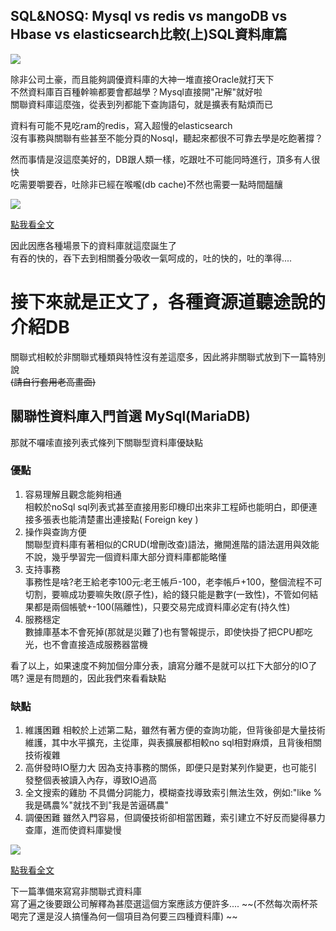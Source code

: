 ## SQL&NOSQ: Mysql vs redis vs mangoDB vs Hbase vs elasticsearch比較(上)SQL資料庫篇 


![](https://CY810912.github.io/th12img/allMysql.png)

除非公司土豪，而且能夠調優資料庫的大神一堆直接Oracle就打天下   
不然資料庫百百種幹嘛都要會都越學？Mysql直接開"卍解"就好啦  
關聯資料庫這麼強，從表到列都能下查詢語句，就是擴表有點煩而已  

資料有可能不見吃ram的redis，寫入超慢的elasticsearch  
沒有事務與關聯有些甚至不能分頁的Nosql，聽起來都很不可靠去學是吃飽著撐？

然而事情是沒這麼美好的，DB跟人類一樣，吃跟吐不可能同時進行，頂多有人很快  
吃需要嚼要吞，吐除非已經在喉嚨(db cache)不然也需要一點時間醞釀  

![](https://CY810912.github.io/th12img/dbcrash.jpg)


[點我看全文](https://www.facebook.com/itdogcom/posts/1283568385144888)

因此因應各種場景下的資料庫就這麼誕生了    
有吞的快的，吞下去到相關養分吸收一氣呵成的，吐的快的，吐的準得....  

# 接下來就是正文了，各種資源道聽途說的介紹DB  

關聯式相較於非關聯式種類與特性沒有差這麼多，因此將非關聯式放到下一篇特別說  
~~(請自行套用老高畫面)~~

## 關聯性資料庫入門首選 MySql(MariaDB)
那就不囉嗦直接列表式條列下關聯型資料庫優缺點

### 優點
1. 容易理解且觀念能夠相通  
    相較於noSql sql列表式甚至直接用影印機印出來非工程師也能明白，即便連接多張表也能清楚畫出連接點( Foreign key )
2. 操作與查詢方便  
    關聯型資料庫有著相似的CRUD(增刪改查)語法，撇開進階的語法選用與效能不說，幾乎學習完一個資料庫大部分資料庫都能略懂
3. 支持事務  
    事務性是啥?老王給老李100元:老王帳戶-100，老李帳戶+100，整個流程不可切割，要嘛成功要嘛失敗(原子性)，給的錢只能是數字(一致性)，不管如何結果都是兩個帳號+-100(隔離性)，只要交易完成資料庫必定有(持久性)
4. 服務穩定  
    數據庫基本不會死掉(那就是災難了)也有警報提示，即使快掛了把CPU都吃光，也不會直接造成服務器當機

看了以上，如果速度不夠加個分庫分表，讀寫分離不是就可以扛下大部分的IO了嗎?
還是有問題的，因此我們來看看缺點

### 缺點
1. 維護困難
    相較於上述第二點，雖然有著方便的查詢功能，但背後卻是大量技術維護，其中水平擴充，主從庫，與表擴展都相較no sql相對麻煩，且背後相關技術複雜
2. 高併發時IO壓力大
    因為支持事務的關係，即便只是對某列作變更，也可能引發整個表被讀入內存，導致IO過高
3. 全文搜索的雞肋
    不具備分詞能力，模糊查找導致索引無法生效，例如:"like %我是碼農%"就找不到"我是苦逼碼農"
4. 調優困難
    雖然入門容易，但調優技術卻相當困難，索引建立不好反而變得暴力查庫，進而使資料庫變慢

![](https://CY810912.github.io/th12img/carzyDB.jpg)

[點我看全文](https://www.facebook.com/itdogcom/posts/1385281961640196)

下一篇準備來寫寫非關聯式資料庫  
寫了遍之後要跟公司解釋為甚麼選這個方案應該方便許多....
~~(不然每次兩杯茶喝完了還是沒人搞懂為何一個項目為何要三四種資料庫)
~~